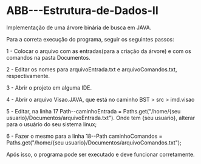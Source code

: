 # ABB---Estrutura-de-Dados-II
Implementação de uma árvore binária de busca em JAVA.

Para a correta execução do programa, seguir os seguintes passos:  

1 - Colocar o arquivo com as entradas(para a criação da árvore) e com os comandos na pasta Documentos.  

2 - Editar os nomes para arquivoEntrada.txt e arquivoComandos.txt, respectivamente.  

3 - Abrir o projeto em alguma IDE.  

4 - Abrir o arquivo Visao.JAVA, que está no caminho BST > src > imd.visao  

5 - Editar, na linha 17 Path--caminhoEntrada = Paths.get("/home/{seu usuario}/Documentos/arquivoEntrada.txt"). Onde tem {seu usuario}, alterar para o usuário do seu sistema linux;  

6 - Fazer o mesmo para a linha 18--Path caminhoComandos = Paths.get("/home/{seu usuario}/Documentos/arquivoComandos.txt");  


Após isso, o programa pode ser executado e deve funcionar corretamente.

